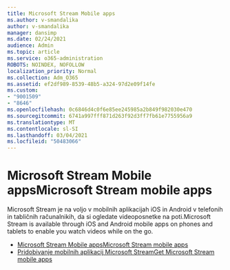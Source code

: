 ```yaml
---
title: Microsoft Stream Mobile apps
ms.author: v-smandalika
author: v-smandalika
manager: dansimp
ms.date: 02/24/2021
audience: Admin
ms.topic: article
ms.service: o365-administration
ROBOTS: NOINDEX, NOFOLLOW
localization_priority: Normal
ms.collection: Adm_O365
ms.assetid: ef2df989-8539-48b5-a324-97d2e09f14fe
ms.custom:
- "9001509"
- "8646"
ms.openlocfilehash: 0c6846d4c0f6e85ee245985a2b849f982030e470
ms.sourcegitcommit: 6741a997fff871d263f92d3ff7fb61e7755956a9
ms.translationtype: MT
ms.contentlocale: sl-SI
ms.lasthandoff: 03/04/2021
ms.locfileid: "50483066"
---
```

# <a name="microsoft-stream-mobile-apps"></a><span data-ttu-id="649fd-102">Microsoft Stream Mobile apps</span><span class="sxs-lookup"><span data-stu-id="649fd-102">Microsoft Stream mobile apps</span></span>

<span data-ttu-id="649fd-103">Microsoft Stream je na voljo v mobilnih aplikacijah iOS in Android v telefonih in tabličnih računalnikih, da si ogledate videoposnetke na poti.</span><span class="sxs-lookup"><span data-stu-id="649fd-103">Microsoft Stream is available through iOS and Android mobile apps on phones and tablets to enable you watch videos while on the go.</span></span>

- [<span data-ttu-id="649fd-104">Microsoft Stream Mobile apps</span><span class="sxs-lookup"><span data-stu-id="649fd-104">Microsoft Stream mobile apps</span></span>](https://docs.microsoft.com/stream/mobile-apps-overview)
- [<span data-ttu-id="649fd-105">Pridobivanje mobilnih aplikacij Microsoft Stream</span><span class="sxs-lookup"><span data-stu-id="649fd-105">Get Microsoft Stream mobile apps</span></span>](https://docs.microsoft.com/stream/mobile-get-apps)
